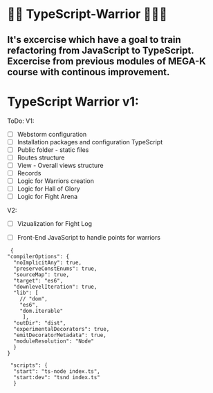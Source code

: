 # 🐱‍👤 TypeScript-Warrior 🐱‍🏍🤖

## It's excercise which have a goal to train refactoring from JavaScript to TypeScript. Excercise from previous modules of MEGA-K course with continous improvement.


# TypeScript Warrior v1:

ToDo:
V1:
- [ ] Webstorm configuration
- [ ] Installation packages and configuration TypeScript  
- [ ] Public folder - static files
- [ ] Routes structure
- [ ] View - Overall views structure
- [ ] Records
- [ ] Logic for Warriors creation 
- [ ] Logic for Hall of Glory
- [ ] Logic for Fight Arena

V2:
- [ ] Vizualization for Fight Log
- [ ] Front-End JavaScript to handle points for warriors



```
 {
"compilerOptions": {
  "noImplicitAny": true,
  "preserveConstEnums": true,
  "sourceMap": true,
  "target": "es6",
  "downlevelIteration": true,
  "lib": [
    // "dom",
    "es6",
    "dom.iterable"
     ],
  "outDir": "dist",
  "experimentalDecorators": true,
  "emitDecoratorMetadata": true,
  "moduleResolution": "Node"
  }
}
```


```  
 "scripts": {
  "start": "ts-node index.ts",
  "start:dev": "tsnd index.ts"
  }
```
